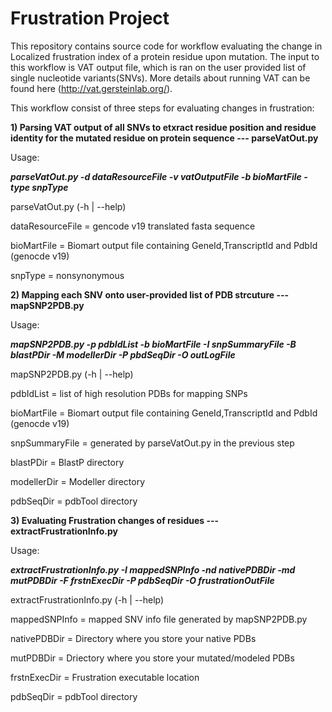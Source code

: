 # Frustration Project

This repository contains source code for workflow evaluating the change in Localized frustration index of a protein residue
upon mutation. The input to this workflow is VAT output file, which is ran on the user provided
list of single nucleotide variants(SNVs). More details about running VAT can be found here (http://vat.gersteinlab.org/).

This workflow consist of three steps for evaluating changes in frustration:

**1) Parsing VAT output of all SNVs to etxract residue position and residue identity for the mutated residue on protein sequence --- parseVatOut.py**


Usage:


  **_parseVatOut.py -d dataResourceFile -v vatOutputFile -b bioMartFile -type snpType_**
  
  parseVatOut.py (-h | --help)
  
  dataResourceFile = gencode v19 translated fasta sequence
  
  bioMartFile = Biomart output file containing GeneId,TranscriptId and PdbId (genocde v19)
  
  snpType = nonsynonymous
  


**2) Mapping each SNV onto user-provided list of PDB strcuture --- mapSNP2PDB.py**


Usage:


  **_mapSNP2PDB.py -p pdbIdList -b bioMartFile -I snpSummaryFile -B blastPDir -M modellerDir -P pbdSeqDir -O outLogFile_**
  
  mapSNP2PDB.py (-h | --help)
  
  pdbIdList = list of high resolution PDBs for mapping SNPs
  
  bioMartFile = Biomart output file containing GeneId,TranscriptId and PdbId (genocde v19)
  
  snpSummaryFile = generated by parseVatOut.py in the previous step
  
  blastPDir = BlastP directory
  
  modellerDir =  Modeller directory
  
  pdbSeqDir = pdbTool directory

**3) Evaluating Frustration changes of residues  --- extractFrustrationInfo.py**


Usage:
  
  **_extractFrustrationInfo.py -I mappedSNPInfo -nd nativePDBDir -md mutPDBDir -F frstnExecDir -P pdbSeqDir -O frustrationOutFile_**
  
  
  extractFrustrationInfo.py (-h | --help)
  
  mappedSNPInfo = mapped SNV info file generated by mapSNP2PDB.py
  
  nativePDBDir = Directory where you store your native PDBs
  
  mutPDBDir = Driectory where you store your mutated/modeled PDBs
  
  frstnExecDir = Frustration executable location
  
  pdbSeqDir = pdbTool directory
  
  
  
  
